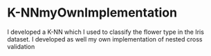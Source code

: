 # K-NNmyOwnImplementation
I developed a K-NN which I used to classify the flower type in the Iris dataset. I developed as well my own implementation of nested cross validation
